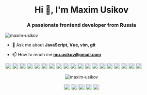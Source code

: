 <h1 align="center">Hi 👋, I'm Maxim Usikov</h1>
<h3 align="center">A passionate frontend developer from Russia</h3>
<p align="left"> <img src="https://komarev.com/ghpvc/?username=maxim-usikov" alt="maxim-usikov" /> </p>

- 💬 Ask me about **JavaScript, Vue, vim, git**

- 📫 How to reach me **mu.usikov@gmail.com**

<p align="left"><img src="https://konpa.github.io/devicon/devicon.git/icons/vuejs/vuejs-original-wordmark.svg" alt="vuejs" width="20" height="20"/> <img src="https://konpa.github.io/devicon/devicon.git/icons/react/react-original-wordmark.svg" alt="react" width="20" height="20"/> <img src="https://konpa.github.io/devicon/devicon.git/icons/bootstrap/bootstrap-plain.svg" alt="bootstrap" width="20" height="20"/> <img src="https://konpa.github.io/devicon/devicon.git/icons/css3/css3-original-wordmark.svg" alt="css3" width="20" height="20"/> <img src="https://konpa.github.io/devicon/devicon.git/icons/docker/docker-original-wordmark.svg" alt="docker" width="20" height="20"/> <img src="https://konpa.github.io/devicon/devicon.git/icons/gulp/gulp-plain.svg" alt="gulp" width="20" height="20"/> <img src="https://konpa.github.io/devicon/devicon.git/icons/html5/html5-original-wordmark.svg" alt="html5" width="20" height="20"/> <img src="https://konpa.github.io/devicon/devicon.git/icons/javascript/javascript-original.svg" alt="javascript" width="20" height="20"/> <img src="https://konpa.github.io/devicon/devicon.git/icons/typescript/typescript-original.svg" alt="typescript" width="20" height="20"/> <img src="https://konpa.github.io/devicon/devicon.git/icons/laravel/laravel-plain-wordmark.svg" alt="laravel" width="20" height="20"/> <img src="https://konpa.github.io/devicon/devicon.git/icons/mongodb/mongodb-original-wordmark.svg" alt="mongodb" width="20" height="20"/> <img src="https://konpa.github.io/devicon/devicon.git/icons/mysql/mysql-original-wordmark.svg" alt="mysql" width="20" height="20"/> <img src="https://konpa.github.io/devicon/devicon.git/icons/php/php-original.svg" alt="php" width="20" height="20"/> <img src="https://konpa.github.io/devicon/devicon.git/icons/postgresql/postgresql-original-wordmark.svg" alt="postgresql" width="20" height="20"/> <img src="https://konpa.github.io/devicon/devicon.git/icons/redis/redis-original-wordmark.svg" alt="redis" width="20" height="20"/> <img src="https://konpa.github.io/devicon/devicon.git/icons/rust/rust-plain.svg" alt="rust" width="20" height="20"/> <img src="https://konpa.github.io/devicon/devicon.git/icons/sass/sass-original.svg" alt="sass" width="20" height="20"/> <img src="https://konpa.github.io/devicon/devicon.git/icons/nodejs/nodejs-original-wordmark.svg" alt="nodejs" width="20" height="20"/> <img src="https://konpa.github.io/devicon/devicon.git/icons/nginx/nginx-original.svg" alt="nginx" width="20" height="20"/></p><p align="center"> <img src="https://github-readme-stats.vercel.app/api?username=maxim-usikov&show_icons=true" alt="maxim-usikov" /> </p>

<p align="center"> 
<a href="https://twitter.com/maxim_usikov" target="blank"><img align="center" src="https://cdn.jsdelivr.net/npm/simple-icons@3.0.1/icons/twitter.svg" alt="maxim_usikov" height="20" width="20" /></a>
<a href="https://stackoverflow.com/maxim.u" target="blank"><img align="center" src="https://cdn.jsdelivr.net/npm/simple-icons@3.0.1/icons/stackoverflow.svg" alt="maxim.u" height="20" width="20" /></a>
<a href="https://codesandbox.com/maxim-usikov" target="blank"><img align="center" src="https://cdn.jsdelivr.net/npm/simple-icons@3.0.1/icons/codesandbox.svg" alt="maxim-usikov" height="20" width="20" /></a>
<a href="https://fb.com/mu.usikov" target="blank"><img align="center" src="https://cdn.jsdelivr.net/npm/simple-icons@3.0.1/icons/facebook.svg" alt="mu.usikov" height="20" width="20" /></a>
<a href="https://instagram.com/maxim_usikov" target="blank"><img align="center" src="https://cdn.jsdelivr.net/npm/simple-icons@3.0.1/icons/instagram.svg" alt="maxim_usikov" height="20" width="20" /></a>
</p>
